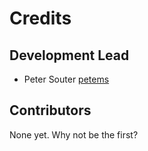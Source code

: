 # Credits

## Development Lead

- Peter Souter [petems](https://github.com/petems)

## Contributors

None yet. Why not be the first?